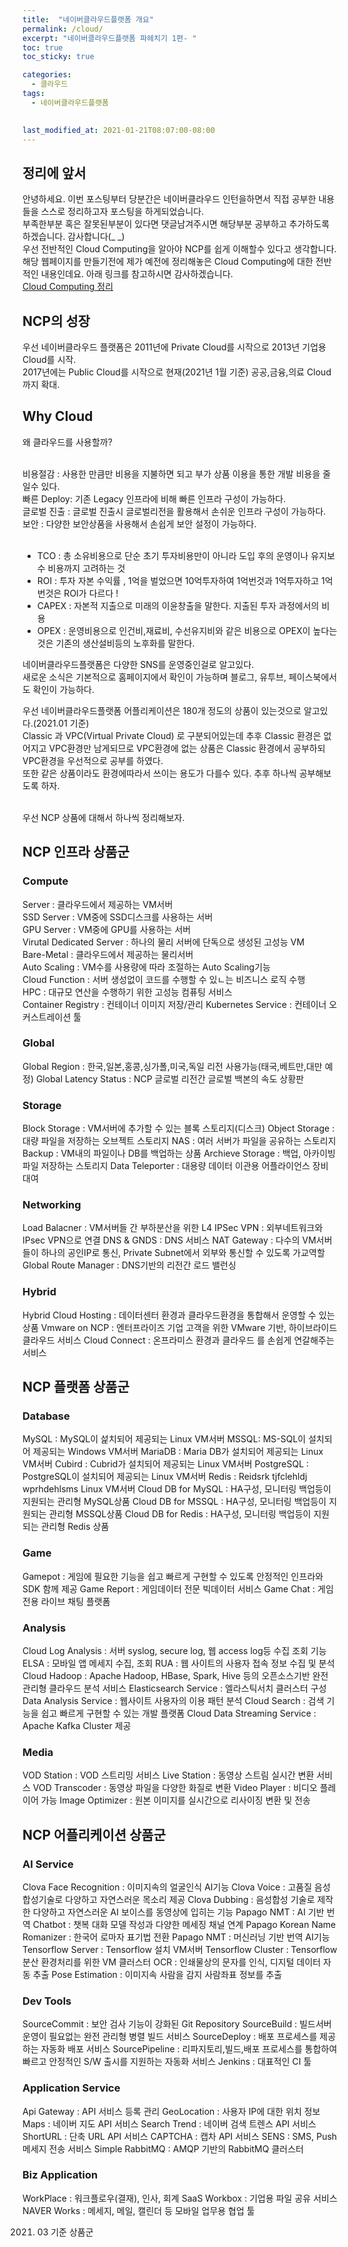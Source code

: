 ```yaml
---
title:  "네이버클라우드플랫폼 개요"
permalink: /cloud/
excerpt: "네이버클라우드플랫폼 파헤치기 1편- "
toc: true
toc_sticky: true

categories:
  - 클라우드
tags:
  - 네이버클라우드플랫폼

  
last_modified_at: 2021-01-21T08:07:00-08:00
---
```


## 정리에 앞서
안녕하세요. 이번 포스팅부터 당분간은 네이버클라우드 인턴을하면서 직접 공부한 내용들을 스스로 정리하고자 포스팅을 하게되었습니다. <br>
부족한부분 혹은 잘못된부분이 있다면 댓글남겨주시면 해당부분 공부하고 추가하도록 하겠습니다. 감사합니다(_ _)
<br>
우선 전반적인 Cloud Computing을 알아야 NCP를 쉽게 이해할수 있다고 생각합니다.<br>
해당 웹페이지를 만들기전에 제가 예전에 정리해놓은 Cloud Computing에 대한 전반적인 내용인데요. 아래 링크를 참고하시면 감사하겠습니다. <br>
[Cloud Computing 정리](https://blog.naver.com/mk_crew/222075444353)


## NCP의 성장
우선 네이버클라우드 플랫폼은 2011년에 Private Cloud를 시작으로 2013년 기업용 Cloud를 시작.<br>
2017년에는 Public Cloud를 시작으로 현재(2021년 1월 기준) 공공,금융,의료 Cloud까지 확대.<br>


## Why Cloud
왜 클라우드를 사용할까?<br><br>

비용절감 : 사용한 만큼만 비용을 지불하면 되고 부가 상품 이용을 통한 개발 비용을 줄일수 있다.<br>
빠른 Deploy: 기존 Legacy 인프라에 비해 빠른 인프라 구성이 가능하다.<br>
글로벌 진출 : 글로벌 진출시 글로벌리전을 활용해서 손쉬운 인프라 구성이 가능하다.<br>
보안 : 다양한 보안상품을 사용해서 손쉽게 보안 설정이 가능하다.<br><br>

* TCO : 총 소유비용으로 단순 초기 투자비용만이 아니라 도입 후의 운영이나 유지보수 비용까지 고려하는 것
* ROI : 투자 자본 수익률 , 1억을 벌었으면 10억투자하여 1억번것과 1억투자하고 1억번것은 ROI가 다르다 !
* CAPEX : 자본적 지출으로 미래의 이윤창출을 말한다. 지출된 투자 과정에서의 비용
* OPEX : 운영비용으로 인건비,재료비, 수선유지비와 같은 비용으로 OPEX이 높다는것은 기존의 생산설비등의 노후화를 말한다.

네이버클라우드플랫폼은 다양한 SNS를 운영중인걸로 알고있다.<br>
새로운 소식은 기본적으로 홈페이지에서 확인이 가능하며 블로그, 유투브, 페이스북에서도 확인이 가능하다.<br>

우선 네이버클라우드플랫폼 어플리케이션은 180개 정도의 상품이 있는것으로 알고있다.(2021.01 기준)<br>
Classic 과 VPC(Virtual Private Cloud) 로 구분되어있는데 추후 Classic 환경은 없어지고 VPC환경만 남게되므로 VPC환경에 없는 상품은 Classic 환경에서 공부하되 VPC환경을 우선적으로 공부를 하였다. <br>
또한 같은 상품이라도 환경에따라서 쓰이는 용도가 다를수 있다. 추후 하나씩 공부해보도록 하자.<br><br>

우선 NCP 상품에 대해서 하나씩 정리해보자.<br>

## NCP 인프라 상품군
### Compute 
Server : 클라우드에서 제공하는 VM서버<br>
SSD Server : VM중에 SSD디스크를 사용하는 서버<br>
GPU Server : VM중에 GPU를 사용하는 서버<br>
Virutal Dedicated Server : 하나의 물리 서버에 단독으로 생성된 고성능 VM<br>
Bare-Metal : 클라우드에서 제공하는 물리서버<br>
Auto Scaling : VM수를 사용량에 따라 조절하는 Auto Scaling기능<br>
Cloud Function : 서버 생성없이 코드를 수행할 수 있ㄴ는 비즈니스 로직 수행<br>
HPC : 대규모 연산을 수행하기 위한 고성능 컴퓨팅 서비스<br>
Container Registry : 컨테이너 이미지 저장/관리
Kubernetes Service : 컨테이너 오커스트레이션 툴

### Global
Global Region : 한국,일본,홍콩,싱가폴,미국,독일 리전 사용가능(태국,베트만,대만 예정)
Global Latency Status : NCP 글로벌 리전간 글로벌 백본의 속도 상황판

### Storage 
Block Storage : VM서버에 추가할 수 있는 블록 스토리지(디스크)
Object Storage : 대량 파일을 저장하는 오브젝트 스토리지
NAS : 여러 서버가 파일을 공유하는 스토리지
Backup : VM내의 파일이나 DB를 백업하는 상품
Archieve Storage : 백업, 아카이빙 파일 저장하는 스토리지
Data Teleporter : 대용량 데이터 이관용 어플라이언스 장비 대여

### Networking
Load Balacner : VM서버들 간 부하분산을 위한 L4
IPSec VPN : 외부네트워크와 IPsec VPN으로 연결
DNS & GNDS : DNS 서비스
NAT Gateway : 다수의 VM서버들이 하나의 공인IP로 통신, Private Subnet에서 외부와 통신할 수 있도록 가교역할
Global Route Manager : DNS기반의 리전간 로드 밸런싱

### Hybrid
Hybrid Cloud Hosting : 데이터센터 환경과 클라우드환경을 통합해서 운영할 수 있는 상품
Vmware on NCP : 엔터프라이즈 기업 고객을 위한 VMware 기반, 하이브라이드 클라우드 서비스
Cloud Connect : 온프라미스 환경과 클라우드 를 손쉽게 연갈해주는 서비스

## NCP 플랫폼 상품군
### Database
MySQL : MySQL이 섩치되어 제공되는 Linux VM서버
MSSQL: MS-SQL이 설치되어 제공되는 Windows VM서버
MariaDB : Maria DB가 설치되어 제공되는 Linux VM서버
Cubird : Cubrid가 설치되어 제공되는 Linux VM서버
PostgreSQL : PostgreSQL이 설치되어 제공되는 Linux VM서버
Redis : Reidsrk tjfclehldj wprhdehlsms Linux VM서버
Cloud DB for MySQL : HA구성, 모니터링 백업등이 지원되는 관리형 MySQL상품
Cloud DB for MSSQL : HA구성, 모니터링 백업등이 지원되는 관리형 MSSQL상품
Cloud DB for Redis : HA구성, 모니터링 백업등이 지원되는 관리형 Redis 상품

### Game
Gamepot : 게임에 필요한 기능을 쉽고 빠르게 구현할 수 있도록 안정적인 인프라와 SDK 함께 제공
Game Report : 게임데이터 전문 빅데이터 서비스
Game Chat : 게임전용 라이브 채팅 플랫폼

### Analysis 
Cloud Log Analysis : 서버 syslog, secure log, 웹 access log등 수집 조회 기능
ELSA : 모바일 앱 메세지 수집, 조회
RUA : 웹 사이트의 사용자 접속 정보 수집 및 분석
Cloud Hadoop : Apache Hadoop, HBase, Spark, Hive 등의 오픈소스기반 완전 관리형 클라우드 분석 서비스
Elasticsearch Service : 엘라스틱서치 클러스터 구성
Data Analysis Service : 웹사이트 사용자의 이용 패턴 분석
Cloud Search : 검색 기능을 쉽고 빠르게 구현할 수 있는 개발 플랫폼
Cloud Data Streaming Service : Apache Kafka Cluster 제공

### Media
VOD Station : VOD 스트리밍 서비스
Live Station : 동영상 스트림 실시간 변환 서비스 
VOD Transcoder : 동영상 파일을 다양한 화질로 변환
Video Player : 비디오 플레이어 가능
Image Optimizer : 원본 이미지를 실시간으로 리사이징 변환 및 전송

## NCP 어플리케이션 상품군
### AI Service 
Clova Face Recognition : 이미지속의 얼굴인식 AI기능
Clova Voice : 고품질 음성 합성기술로 다양하고 자연스러운 목소리 제공
Clova Dubbing : 음성합성 기술로 제작한 다양하고 자연스러운 AI 보이스를 동영상에 입히는 기능
Papago NMT : AI 기반 번역
Chatbot : 챗복 대화 모델 작성과 다양한 메세징 채널 연계
Papago Korean Name Romanizer : 한국어 로마자 표기법 전환
Papago NMT : 머신러닝 기반 번역 AI기능
Tensorflow Server : Tensorflow 설치 VM서버
Tensorflow Cluster : Tensorflow 분산 환경처리를 위한 VM 클러스터
OCR : 인쇄물상의 문자를 인식, 디지털 데이터 자동 추출
Pose Estimation : 이미지속 사람을 감지 사람좌표 정보를 추출

### Dev Tools 
SourceCommit : 보안 검사 기능이 강화된 Git Repository 
SourceBuild : 빌드서버 운영이 필요없는 완전 관리형 병렬 빌드 서비스
SourceDeploy : 배포 프로세스를 제공하는 자동화 배포 서비스
SourcePipeline : 리파지토리,빌드,배포 프로세스를 통합하여 빠르고 안정적인 S/W 출시를 지원하는 자동화 서비스
Jenkins : 대표적인 CI 툴

### Application Service
Api Gateway :  API 서비스 등록 관리
GeoLocation : 사용자 IP에 대한 위치 정보
Maps : 네이버 지도 API 서비스
Search Trend : 네이버 검색 트렌스 API 서비스
ShortURL : 단축 URL API 서비스
CAPTCHA : 캡차 API 서비스
SENS : SMS, Push 메세지 전송 서비스
Simple RabbitMQ : AMQP 기반의 RabbitMQ 클러스터

### Biz Application
WorkPlace : 워크플로우(결재), 인사, 회계 SaaS
Workbox : 기업용 파일 공유 서비스 
NAVER Works : 메세지, 메일, 캘린더 등 모바일 업무용 협업 툴

2021. 03 기준 상품군

